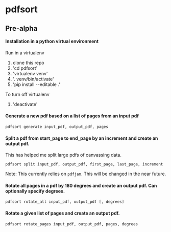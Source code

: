 # pdfsort
## Pre-alpha

#### Installation in a python virtual environment
Run in a virtualenv
1. clone this repo
1. 'cd pdfsort'
1. 'virtualenv venv'
1. '. venv/bin/activate'
1. 'pip install --editable .'

To turn off virtualenv
1. 'deactivate'

#### Generate a new pdf based on a list of pages from an input pdf

`pdfsort generate input_pdf, output_pdf, pages`

#### Split a pdf from start_page to end_page by an increment and create an output pdf.
This has helped me split large pdfs of canvassing data.

`pdfsort split input_pdf, output_pdf, first_page, last_page, increment`

Note: This currently relies on `pdfjam`. This will be changed in the near future.

#### Rotate all pages in a pdf by 180 degrees and create an output pdf. Can optionally specify degrees.

`pdfsort rotate_all input_pdf, output_pdf [, degrees]`

#### Rotate a given list of pages and create an output pdf.

`pdfsort rotate_pages input_pdf, output_pdf, pages, degrees`

